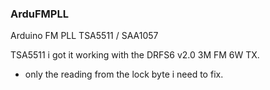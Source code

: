 ﻿### ArduFMPLL ###

Arduino FM PLL TSA5511 / SAA1057

TSA5511 i got it working with the DRFS6 v2.0 3M FM 6W TX.

* only the reading from the lock byte i need to fix.
